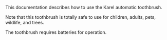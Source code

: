This documentation describes how to use the Karel automatic toothbrush.

Note that this toothbrush is totally safe to use for children, adults, pets, wildlife, and trees.

The toothbrush requires batteries for operation.
